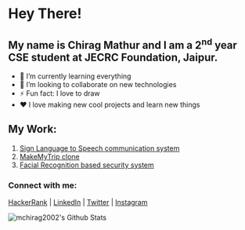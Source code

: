 
<!--
**mchirag2002/mchirag2002** is a ✨ _special_ ✨ repository because its `README.md` (this file) appears on your GitHub profile.

Here are some ideas to get you started:

- 🔭 I’m currently working on ...
- 🌱 I’m currently learning ...
- 👯 I’m looking to collaborate on ...
- 🤔 I’m looking for help with ...
- 💬 Ask me about ...
- 📫 How to reach me: ...
- 😄 Pronouns: ...
- ⚡ Fun fact: ...
-->
# Hey There!
## My name is Chirag Mathur and I am a 2<sup>nd</sup> year CSE student at JECRC Foundation, Jaipur.
- 🌱 I’m currently learning everything
- 👯 I’m looking to collaborate on new technologies
- ⚡ Fun fact: I love to draw
- ❤️ I love making new cool projects and learn new things

## My Work:

1. <a href = "https://github.com/mchirag2002/Sign-Language-Conversation-System">Sign Language to Speech communication system</a>
2. <a href = "https://github.com/mchirag2002/MakeMyTrip-Clone"> MakeMyTrip clone </a>
3. <a href = "https://github.com/mchirag2002/Facial-Recognition-Security-System"> Facial Recognition based security system </a>

### Connect with me:
<a href = "https://www.hackerrank.com/mchirag2002">HackerRank</a> |
<a href = "https://www.linkedin.com/in/chirag-mathur/">LinkedIn</a> |
<a href = "https://www.twitter.com/mchirag2002">Twitter</a> |
<a href = "https://www.instagram.com/thechiragmathur">Instagram</a>

<img align="left" alt="mchirag2002's Github Stats" src="https://github-readme-stats.vercel.app/api?username=mchirag2002&show-icons=true&hide_border=true&count_private=true&theme=cobalt" />

